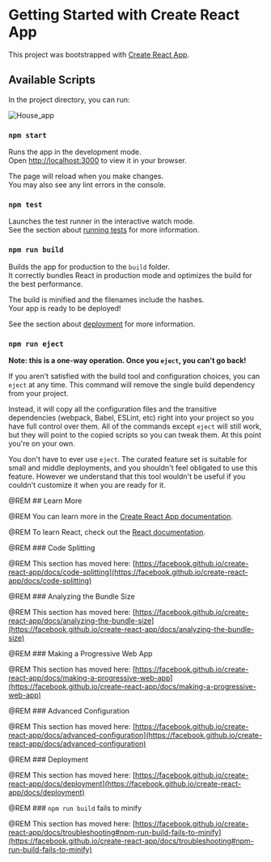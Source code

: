 # Getting Started with Create React App

This project was bootstrapped with [Create React App](https://github.com/facebook/create-react-app).

## Available Scripts

In the project directory, you can run:

![House_app]("D:\Acts\React\House_app.png")

### `npm start`

Runs the app in the development mode.\
Open [http://localhost:3000](http://localhost:3000) to view it in your browser.

The page will reload when you make changes.\
You may also see any lint errors in the console.

### `npm test`

Launches the test runner in the interactive watch mode.\
See the section about [running tests](https://facebook.github.io/create-react-app/docs/running-tests) for more information.

### `npm run build`

Builds the app for production to the `build` folder.\
It correctly bundles React in production mode and optimizes the build for the best performance.

The build is minified and the filenames include the hashes.\
Your app is ready to be deployed!

See the section about [deployment](https://facebook.github.io/create-react-app/docs/deployment) for more information.

### `npm run eject`

**Note: this is a one-way operation. Once you `eject`, you can't go back!**

If you aren't satisfied with the build tool and configuration choices, you can `eject` at any time. This command will remove the single build dependency from your project.

Instead, it will copy all the configuration files and the transitive dependencies (webpack, Babel, ESLint, etc) right into your project so you have full control over them. All of the commands except `eject` will still work, but they will point to the copied scripts so you can tweak them. At this point you're on your own.

You don't have to ever use `eject`. The curated feature set is suitable for small and middle deployments, and you shouldn't feel obligated to use this feature. However we understand that this tool wouldn't be useful if you couldn't customize it when you are ready for it.

@REM ## Learn More

@REM You can learn more in the [Create React App documentation](https://facebook.github.io/create-react-app/docs/getting-started).

@REM To learn React, check out the [React documentation](https://reactjs.org/).

@REM ### Code Splitting

@REM This section has moved here: [https://facebook.github.io/create-react-app/docs/code-splitting](https://facebook.github.io/create-react-app/docs/code-splitting)

@REM ### Analyzing the Bundle Size

@REM This section has moved here: [https://facebook.github.io/create-react-app/docs/analyzing-the-bundle-size](https://facebook.github.io/create-react-app/docs/analyzing-the-bundle-size)

@REM ### Making a Progressive Web App

@REM This section has moved here: [https://facebook.github.io/create-react-app/docs/making-a-progressive-web-app](https://facebook.github.io/create-react-app/docs/making-a-progressive-web-app)

@REM ### Advanced Configuration

@REM This section has moved here: [https://facebook.github.io/create-react-app/docs/advanced-configuration](https://facebook.github.io/create-react-app/docs/advanced-configuration)

@REM ### Deployment

@REM This section has moved here: [https://facebook.github.io/create-react-app/docs/deployment](https://facebook.github.io/create-react-app/docs/deployment)

@REM ### `npm run build` fails to minify

@REM This section has moved here: [https://facebook.github.io/create-react-app/docs/troubleshooting#npm-run-build-fails-to-minify](https://facebook.github.io/create-react-app/docs/troubleshooting#npm-run-build-fails-to-minify)
